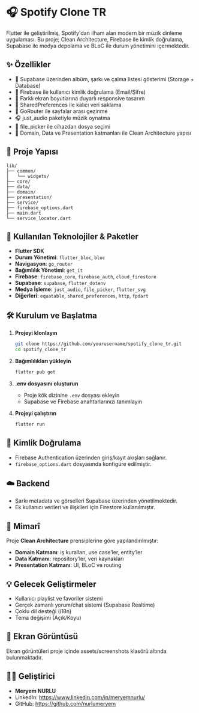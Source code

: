 # 🎧 Spotify Clone TR

Flutter ile geliştirilmiş, Spotify'dan ilham alan modern bir müzik dinleme uygulaması. Bu proje; Clean Architecture, Firebase ile kimlik doğrulama, Supabase ile medya depolama ve BLoC ile durum yönetimini içermektedir.


## ✨ Özellikler

- 🎵 Supabase üzerinden albüm, şarkı ve çalma listesi gösterimi (Storage + Database)
- 🔐 Firebase ile kullanıcı kimlik doğrulama (Email/Şifre)
- 📱 Farklı ekran boyutlarına duyarlı responsive tasarım
- 💾 SharedPreferences ile kalıcı veri saklama
- 🔁 GoRouter ile sayfalar arası gezinme
- 🎧 just_audio paketiyle müzik oynatma
- 📂 file_picker ile cihazdan dosya seçimi
- 🎯 Domain, Data ve Presentation katmanları ile Clean Architecture yapısı

## 📁 Proje Yapısı

```
lib/
├── common/
│   └── widgets/
├── core/
├── data/
├── domain/
├── presentation/
├── service/
├── firebase_options.dart
├── main.dart
└── service_locator.dart
```

## 🔌 Kullanılan Teknolojiler & Paketler

- **Flutter SDK**
- **Durum Yönetimi**: `flutter_bloc`, `bloc`
- **Navigasyon**: `go_router`
- **Bağımlılık Yönetimi**: `get_it`
- **Firebase**: `firebase_core`, `firebase_auth`, `cloud_firestore`
- **Supabase**: `supabase`, `flutter_dotenv`
- **Medya İşleme**: `just_audio`, `file_picker`, `flutter_svg`
- **Diğerleri**: `equatable`, `shared_preferences`, `http`, `fpdart`

## 🛠️ Kurulum ve Başlatma

1. **Projeyi klonlayın**

   ```bash
   git clone https://github.com/yourusername/spotify_clone_tr.git
   cd spotify_clone_tr
   ```

2. **Bağımlılıkları yükleyin**

   ```bash
   flutter pub get
   ```

3. **.env dosyasını oluşturun**
   - Proje kök dizinine `.env` dosyası ekleyin
   - Supabase ve Firebase anahtarlarınızı tanımlayın

4. **Projeyi çalıştırın**

   ```bash
   flutter run
   ```

## 🔐 Kimlik Doğrulama

- Firebase Authentication üzerinden giriş/kayıt akışları sağlanır.
- `firebase_options.dart` dosyasında konfigüre edilmiştir.

## ☁️ Backend

- Şarkı metadata ve görselleri Supabase üzerinden yönetilmektedir.
- Ek kullanıcı verileri ve ilişkileri için Firestore kullanılmıştır.

## 🧠 Mimarî

Proje **Clean Architecture** prensiplerine göre yapılandırılmıştır:

- **Domain Katmanı**: iş kuralları, use case’ler, entity’ler
- **Data Katmanı**: repository’ler, veri kaynakları
- **Presentation Katmanı**: UI, BLoC ve routing

## 💡 Gelecek Geliştirmeler

- Kullanıcı playlist ve favoriler sistemi
- Gerçek zamanlı yorum/chat sistemi (Supabase Realtime)
- Çoklu dil desteği (i18n)
- Tema değişimi (Açık/Koyu)

## 📸 Ekran Görüntüsü


Ekran görüntüleri proje içinde assets/screenshots klasörü altında bulunmaktadır.

## 🧑‍💻 Geliştirici

- **Meryem NURLU**
- LinkedIn: <https://www.linkedin.com/in/meryemnurlu/>
- GitHub: <https://github.com/nurlumeryem>
